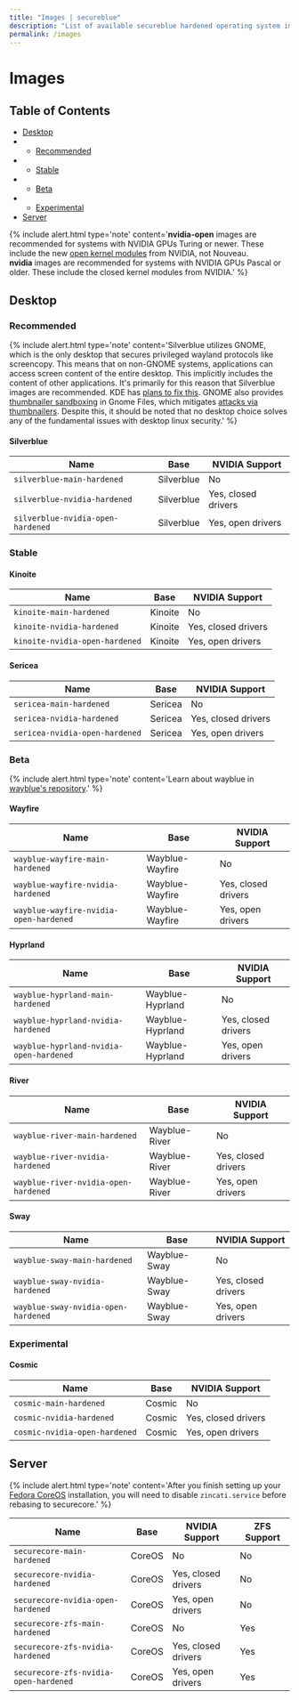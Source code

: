 ```yaml
---
title: "Images | secureblue"
description: "List of available secureblue hardened operating system images"
permalink: /images
---
```


# Images

## Table of Contents
- [Desktop](#desktop)
- - [Recommended](#recommended)
- - [Stable](#stable)
- - [Beta](#beta)
- - [Experimental](#experimental)
- [Server](#server)

{% include alert.html type='note' content='<b>nvidia-open</b> images are recommended for systems with NVIDIA GPUs Turing or newer. These include the new <a href="https://github.com/NVIDIA/open-gpu-kernel-modules">open kernel modules</a> from NVIDIA, not Nouveau.<br><b>nvidia</b> images are recommended for systems with NVIDIA GPUs Pascal or older. These include the closed kernel modules from NVIDIA.' %}

## Desktop

### Recommended

{% include alert.html type='note' content='Silverblue utilizes GNOME, which is the only desktop that secures privileged wayland protocols like screencopy. This means that on non-GNOME systems, applications can access screen content of the entire desktop. This implicitly includes the content of other applications. It\'s primarily for this reason that Silverblue images are recommended. KDE has <a href="https://invent.kde.org/plasma/xdg-desktop-portal-kde/-/issues/7">plans to fix this</a>. GNOME also provides <a href="https://gitlab.gnome.org/GNOME/gnome-desktop/-/issues/213">thumbnailer sandboxing</a> in Gnome Files, which mitigates <a href="https://scarybeastsecurity.blogspot.com/2016/11/0day-exploit-compromising-linux-desktop.html">attacks via thumbnailers</a>. Despite this, it should be noted that no desktop choice solves any of the fundamental issues with desktop linux security.' %}

#### Silverblue

| Name                                      | Base      | NVIDIA Support         |
|-------------------------------------------|-----------|-------------------------|
| `silverblue-main-hardened`               | Silverblue| No                      |
| `silverblue-nvidia-hardened`             | Silverblue| Yes, closed drivers     |
| `silverblue-nvidia-open-hardened`        | Silverblue| Yes, open drivers       |


### Stable

#### Kinoite

| Name                                      | Base      | NVIDIA Support         |
|-------------------------------------------|-----------|-------------------------|
| `kinoite-main-hardened`                  | Kinoite   | No                      |
| `kinoite-nvidia-hardened`                | Kinoite   | Yes, closed drivers     |
| `kinoite-nvidia-open-hardened`           | Kinoite   | Yes, open drivers       |

#### Sericea

| Name                                      | Base      | NVIDIA Support         |
|-------------------------------------------|-----------|-------------------------|
| `sericea-main-hardened`                  | Sericea   | No                      |
| `sericea-nvidia-hardened`                | Sericea   | Yes, closed drivers     |
| `sericea-nvidia-open-hardened`           | Sericea   | Yes, open drivers       |

### Beta

{% include alert.html type='note' content='Learn about wayblue in <a href="https://github.com/wayblueorg/wayblue">wayblue's repository</a>.' %}

#### Wayfire

| Name                                      | Base                  | NVIDIA Support         |
|-------------------------------------------|-----------------------|-------------------------|
| `wayblue-wayfire-main-hardened`          | Wayblue-Wayfire       | No                      |
| `wayblue-wayfire-nvidia-hardened`        | Wayblue-Wayfire       | Yes, closed drivers     |
| `wayblue-wayfire-nvidia-open-hardened`   | Wayblue-Wayfire       | Yes, open drivers       |

#### Hyprland

| Name                                      | Base                  | NVIDIA Support         |
|-------------------------------------------|-----------------------|-------------------------|
| `wayblue-hyprland-main-hardened`         | Wayblue-Hyprland      | No                      |
| `wayblue-hyprland-nvidia-hardened`       | Wayblue-Hyprland      | Yes, closed drivers     |
| `wayblue-hyprland-nvidia-open-hardened`  | Wayblue-Hyprland      | Yes, open drivers       |

#### River

| Name                                      | Base                  | NVIDIA Support         |
|-------------------------------------------|-----------------------|-------------------------|
| `wayblue-river-main-hardened`            | Wayblue-River         | No                      |
| `wayblue-river-nvidia-hardened`          | Wayblue-River         | Yes, closed drivers     |
| `wayblue-river-nvidia-open-hardened`     | Wayblue-River         | Yes, open drivers       |


#### Sway

| Name                                      | Base                  | NVIDIA Support         |
|-------------------------------------------|-----------------------|-------------------------|
| `wayblue-sway-main-hardened`             | Wayblue-Sway          | No                      |
| `wayblue-sway-nvidia-hardened`           | Wayblue-Sway          | Yes, closed drivers     |
| `wayblue-sway-nvidia-open-hardened`      | Wayblue-Sway          | Yes, open drivers       |

### Experimental

#### Cosmic

| Name                                      | Base                  | NVIDIA Support         |
|-------------------------------------------|-----------------------|-------------------------|
| `cosmic-main-hardened`          | Cosmic       | No                      |
| `cosmic-nvidia-hardened`        | Cosmic       | Yes, closed drivers     |
| `cosmic-nvidia-open-hardened`   | Cosmic       | Yes, open drivers       |

## Server

{% include alert.html type='note' content='After you finish setting up your <a href="https://fedoraproject.org/coreos/">Fedora CoreOS</a> installation, you will need to disable `zincati.service` before rebasing to securecore.' %}

| Name                                      | Base      | NVIDIA Support         | ZFS Support |
|-------------------------------------------|-----------|-------------------------|-------------|
| `securecore-main-hardened`               | CoreOS    | No                      | No          |
| `securecore-nvidia-hardened`             | CoreOS    | Yes, closed drivers     | No          |
| `securecore-nvidia-open-hardened`        | CoreOS    | Yes, open drivers       | No          |
| `securecore-zfs-main-hardened`           | CoreOS    | No                      | Yes         |
| `securecore-zfs-nvidia-hardened`         | CoreOS    | Yes, closed drivers     | Yes         |
| `securecore-zfs-nvidia-open-hardened`    | CoreOS    | Yes, open drivers       | Yes         |
